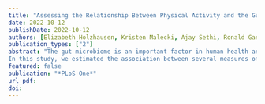 ```yaml
---
title: "Assessing the Relationship Between Physical Activity and the Gut Microbiome in a Large, Population-Based Sample of Wisconsin Adults"
date: 2022-10-12
publishDate: 2022-10-12
authors: [Elizabeth Holzhausen, Kristen Malecki, Ajay Sethi, Ronald Gangnon, Lisa Cadmus-Bertram, Courtney DeBlois, Garret Suen, Nasia Safdar, Paul Peppard]
publication_types: ["2"]
abstract: "The gut microbiome is an important factor in human health and disease. While preliminary studies have found some evidence that physical activity is associated with gut microbiome richness, diversity, and composition, this relationship is not fully understood and has not been previously characterized in a large, population-based cohort.
In this study, we estimated the association between several measures of physical activity and the gut microbiota in a cohort of 720 Wisconsin residents. Our sample had a mean age of 55 years (range: 18, 94), was 42% male, and 83% of participants self-identified as White. Gut microbial composition was assessed using gene sequencing of the V3-V4 region of the 16S rRNA extracted from stool. We found that an increase of one standard deviation in weekly minutes spent in active transportation was associated with an increase in alpha diversity, particularly in Chao1’s richness (7.57, 95% CI: 2.55, 12.59) and Shannon’s diversity (0.04, 95% CI: 0.0008, 0.09). We identified interactions in the association between Inverse Simpson’s diversity and physical activity, wherein active transportation for individuals living in a rural environment was associated with additional increases in diversity (4.69, 95% CI: 1.64, 7.73). We also conducted several permutational ANOVAs (PERMANOVA) and negative binomial regression analyses to estimate the relationship between physical activity and microbiome composition. We found that being physically active and increased physical activity time were associated with increased abundance of bacteria in the family Erysipelotrichaceae. Active transportation was associated with increased abundance of bacteria in the genus Phascolarctobacterium, and decreased abundance of Clostridium. Minutes in active transportation was associated with a decreased abundance of the family Clostridiaceae."
featured: false
publication: "*PLoS One*"
url_pdf: 
doi: 
---
```


